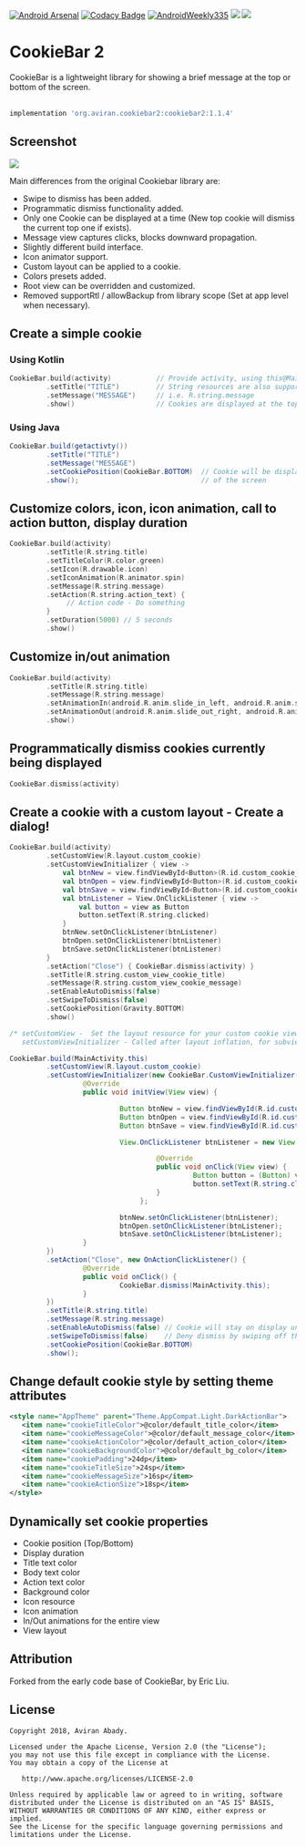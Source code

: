 [![Android Arsenal](https://img.shields.io/badge/Android%20Arsenal-CookieBar2-brightgreen.svg?style=flat)](https://android-arsenal.com/details/1/6122)
[![Codacy Badge](https://api.codacy.com/project/badge/Grade/6474fc01133444e0b6f615d9b1af8589)](https://www.codacy.com/app/AviranAbady/CookieBar2?utm_source=github.com&utm_medium=referral&utm_content=AviranAbady/CookieBar2&utm_campaign=badger)
[![AndroidWeekly335](https://img.shields.io/badge/Android%20Weekly-%23335-brightgreen)](http://androidweekly.net/issues/issue-335)
[![](https://jitpack.io/v/AviranAbady/CookieBar2.svg)](https://jitpack.io/#AviranAbady/CookieBar2)
[![](https://img.shields.io/bintray/dt/aviran/projects/cookiebar2)](https://bintray.com/beta/#/aviran/projects/cookiebar2?tab=statistics)


CookieBar 2
===============
CookieBar is a lightweight library for showing a brief message at the top or bottom of the screen.<br/><br/>

```gradle
implementation 'org.aviran.cookiebar2:cookiebar2:1.1.4'
```

## Screenshot
<img src="https://raw.githubusercontent.com/AviranAbady/storage/master/cookiebar2_1.1.0.gif">

Main differences from the original Cookiebar library are:

* Swipe to dismiss has been added.
* Programmatic dismiss functionality added.
* Only one Cookie can be displayed at a time (New top cookie will dismiss the current top one if exists).
* Message view captures clicks, blocks downward propagation.
* Slightly different build interface.
* Icon animator support.
* Custom layout can be applied to a cookie.
* Colors presets added.
* Root view can be overridden and customized.
* Removed supportRtl / allowBackup from library scope (Set at app level when necessary).

## Create a simple cookie
### Using Kotlin
```kotlin
CookieBar.build(activity)           // Provide activity, using this@MainActivity / getActivity() or otherwise
         .setTitle("TITLE")         // String resources are also supported
         .setMessage("MESSAGE")     // i.e. R.string.message
         .show()                    // Cookies are displayed at the top by default
```
### Using Java
```java
CookieBar.build(getactivty())
         .setTitle("TITLE")
         .setMessage("MESSAGE")
         .setCookiePosition(CookieBar.BOTTOM)  // Cookie will be displayed at the bottom
         .show();                              // of the screen
```

## Customize colors, icon, icon animation, call to action button, display duration
```kotlin
CookieBar.build(activity)
         .setTitle(R.string.title)
         .setTitleColor(R.color.green)
         .setIcon(R.drawable.icon)
         .setIconAnimation(R.animator.spin)
         .setMessage(R.string.message)
         .setAction(R.string.action_text) { 
              // Action code - Do something
         }
         .setDuration(5000) // 5 seconds
         .show()
```

## Customize in/out animation
```kotlin
CookieBar.build(activity)
         .setTitle(R.string.title)
         .setMessage(R.string.message)
         .setAnimationIn(android.R.anim.slide_in_left, android.R.anim.slide_in_left)
         .setAnimationOut(android.R.anim.slide_out_right, android.R.anim.slide_out_right)
         .show()
```

## Programmatically dismiss cookies currently being displayed
```kotlin
CookieBar.dismiss(activity)

```


## Create a cookie with a custom layout - Create a dialog!
```kotlin
CookieBar.build(activity)
         .setCustomView(R.layout.custom_cookie)
         .setCustomViewInitializer { view ->
             val btnNew = view.findViewById<Button>(R.id.custom_cookie_btn_new)
             val btnOpen = view.findViewById<Button>(R.id.custom_cookie_btn_open)
             val btnSave = view.findViewById<Button>(R.id.custom_cookie_btn_save)
             val btnListener = View.OnClickListener { view ->
                 val button = view as Button
                 button.setText(R.string.clicked)
             }
             btnNew.setOnClickListener(btnListener)
             btnOpen.setOnClickListener(btnListener)
             btnSave.setOnClickListener(btnListener)
         }
         .setAction("Close") { CookieBar.dismiss(activity) }
         .setTitle(R.string.custom_view_cookie_title)
         .setMessage(R.string.custom_view_cookie_message)
         .setEnableAutoDismiss(false)
         .setSwipeToDismiss(false)
         .setCookiePosition(Gravity.BOTTOM)
         .show()
```
```java
/* setCustomView -  Set the layout resource for your custom cookie view.
   setCustomViewInitializer - Called after layout inflation, for subview setup. */

CookieBar.build(MainActivity.this)
         .setCustomView(R.layout.custom_cookie)
         .setCustomViewInitializer(new CookieBar.CustomViewInitializer() {
                  @Override
                  public void initView(View view) {

                           Button btnNew = view.findViewById(R.id.custom_cookie_btn_new);
                           Button btnOpen = view.findViewById(R.id.custom_cookie_btn_open);
                           Button btnSave = view.findViewById(R.id.custom_cookie_btn_save);

                           View.OnClickListener btnListener = new View.OnClickListener() {

                                    @Override
                                    public void onClick(View view) {
                                             Button button = (Button) view;
                                             button.setText(R.string.clicked);
                                    }
                                };

                           btnNew.setOnClickListener(btnListener);
                           btnOpen.setOnClickListener(btnListener);
                           btnSave.setOnClickListener(btnListener);
                  }
         })
         .setAction("Close", new OnActionClickListener() {
                  @Override
                  public void onClick() {
                           CookieBar.dismiss(MainActivity.this);
                  }
         })
         .setTitle(R.string.title)
         .setMessage(R.string.message)
         .setEnableAutoDismiss(false) // Cookie will stay on display until manually dismissed
         .setSwipeToDismiss(false)    // Deny dismiss by swiping off the view
         .setCookiePosition(CookieBar.BOTTOM)
         .show();
```

## Change default cookie style by setting theme attributes

```xml
<style name="AppTheme" parent="Theme.AppCompat.Light.DarkActionBar">
   <item name="cookieTitleColor">@color/default_title_color</item>
   <item name="cookieMessageColor">@color/default_message_color</item>
   <item name="cookieActionColor">@color/default_action_color</item>
   <item name="cookieBackgroundColor">@color/default_bg_color</item>
   <item name="cookiePadding">24dp</item>
   <item name="cookieTitleSize">24sp</item>
   <item name="cookieMessageSize">16sp</item>
   <item name="cookieActionSize">18sp</item>
</style>
```

## Dynamically set cookie properties
 * Cookie position (Top/Bottom)
 * Display duration
 * Title text color
 * Body text color
 * Action text color
 * Background color
 * Icon resource
 * Icon animation
 * In/Out animations for the entire view
 * View layout

## Attribution
Forked from the early code base of CookieBar, by Eric Liu.

## License

    Copyright 2018, Aviran Abady.

    Licensed under the Apache License, Version 2.0 (the "License");
    you may not use this file except in compliance with the License.
    You may obtain a copy of the License at

       http://www.apache.org/licenses/LICENSE-2.0

    Unless required by applicable law or agreed to in writing, software
    distributed under the License is distributed on an "AS IS" BASIS,
    WITHOUT WARRANTIES OR CONDITIONS OF ANY KIND, either express or implied.
    See the License for the specific language governing permissions and
    limitations under the License.

